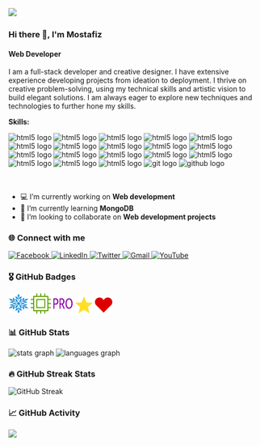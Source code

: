 <p align="left">
 <img src="https://github.com/Anmol-Baranwal/Cool-GIFs-For-GitHub/assets/74038190/72903324-cf57-4e90-80a6-ed3c9734e0ed" width="900">
</p>

### Hi there 👋, I'm Mostafiz  
#### Web Developer  

I am a full-stack developer and creative designer. I have extensive experience developing projects from ideation to deployment. I thrive on creative problem-solving, using my technical skills and artistic vision to build elegant solutions. I am always eager to explore new techniques and technologies to further hone my skills.


**Skills:**  

<div align="left">
  <img src="https://cdn.worldvectorlogo.com/logos/html-1.svg" height="50px" width="50px" alt="html5 logo" />
  <img src="https://cdn.worldvectorlogo.com/logos/css-3.svg" height="50px" width="50px" alt="html5 logo" />
  <img src="https://cdn.worldvectorlogo.com/logos/tailwind-css-2.svg" height="50px" width="50px" alt="html5 logo" />
  <img src="https://cdn.worldvectorlogo.com/logos/javascript-1.svg" height="80px" width="80px" alt="html5 logo" />
  <img src="https://cdn.worldvectorlogo.com/logos/typescript.svg" height="80px" width="80px" alt="html5 logo" />
  <img src="https://cdn.worldvectorlogo.com/logos/react-2.svg" height="80px" width="80px" alt="html5 logo" />
  <img src="https://img.icons8.com/fluent-systems-filled/200/FFFFFF/nextjs.png" height="80px" width="80px" alt="html5 logo" />
  <img src="https://cdn.worldvectorlogo.com/logos/redux.svg" height="80px" width="80px" alt="html5 logo" />
  <img src="https://cdn.worldvectorlogo.com/logos/nodejs-icon.svg" height="80px" width="80px" alt="html5 logo" />
  <img src="https://cdn.worldvectorlogo.com/logos/mongodb-icon-1.svg" height="80px" width="80px" alt="html5 logo" />
  <img src="https://slack.mongoosejs.io/images/mongoose.svg" height="80px" width="80px" alt="html5 logo" />
  <img src="https://cdn.worldvectorlogo.com/logos/postgresql.svg" height="80px" width="80px" alt="html5 logo" />
  <img src="https://www.svgrepo.com/show/373776/light-prisma.svg" height="80px" width="80px" alt="html5 logo" />
  <img src="https://cdn.worldvectorlogo.com/logos/graphql-logo-2.svg" height="80px" width="80px" alt="html5 logo" />
  <img src="https://cdn.worldvectorlogo.com/logos/docker-4.svg" height="80px" width="80px" alt="html5 logo" />
  <img src="https://cdn.worldvectorlogo.com/logos/aws-2.svg" height="80px" width="80px" alt="html5 logo" />
  <img src="https://cdn.worldvectorlogo.com/logos/firebase-1.svg" height="80px" width="80px" alt="html5 logo" />
  <img src="https://cdn.worldvectorlogo.com/logos/figma-icon.svg" height="80px" width="80px" alt="html5 logo" />
  <img src="https://cdn.worldvectorlogo.com/logos/git-icon.svg" height="80px" width="80px" alt="git logo" />
  <img src="https://www.svgrepo.com/show/475654/github-color.svg" height="80px" width="80px" alt="github logo" />
  
</div>

<br>
</br>

- 💻 I’m currently working on **Web development**  
- 🌱 I’m currently learning **MongoDB**  
- 👯 I’m looking to collaborate on **Web development projects**  

### 🌐 Connect with me  
<p align="left">
  <a href="https://www.facebook.com/profile.php?id=100090030995475" target="_blank">
    <img src="https://raw.githubusercontent.com/maurodesouza/profile-readme-generator/master/src/assets/icons/social/facebook/default.svg" width="52" height="40" alt="Facebook" />
  </a>
  <a href="https://www.linkedin.com/in/md-mostafiz-8233a2324" target="_blank">
    <img src="https://raw.githubusercontent.com/maurodesouza/profile-readme-generator/master/src/assets/icons/social/linkedin/default.svg" width="52" height="40" alt="LinkedIn" />
  </a>
  <a href="https://x.com/Mostafiz675662" target="_blank">
    <img src="https://raw.githubusercontent.com/maurodesouza/profile-readme-generator/master/src/assets/icons/social/twitter/default.svg" width="52" height="40" alt="Twitter" />
  </a>
  <a href="https://mail.google.com/mail/u/0/#inbox?compose=GTvVlcSDbhMjDSdGPXSSrlvTjrbRQPqdwMBdCRZbPsRjvlJgXCHjpJkkMxpJpKGljpmdzhtKhjpTp" target="_blank">
    <img src="https://raw.githubusercontent.com/maurodesouza/profile-readme-generator/master/src/assets/icons/social/gmail/default.svg" width="52" height="40" alt="Gmail" />
  </a>
  <a href="https://www.youtube.com/channel/UC20N3vdgKAtvQvUro0OmOrA" target="_blank">
    <img src="https://raw.githubusercontent.com/maurodesouza/profile-readme-generator/master/src/assets/icons/social/youtube/default.svg" width="52" height="40" alt="YouTube" />
  </a>
</p>

### 🎖 GitHub Badges  
<p align="left">
  <a href='https://archiveprogram.github.com/'><img src='https://raw.githubusercontent.com/acervenky/animated-github-badges/master/assets/acbadge.gif' width='40' height='40'></a>
  <a href='https://docs.github.com/en/developers'><img src='https://raw.githubusercontent.com/acervenky/animated-github-badges/master/assets/devbadge.gif' width='40' height='40'></a>
  <a href='https://github.com/pricing'><img src='https://raw.githubusercontent.com/acervenky/animated-github-badges/master/assets/pro.gif' width='40' height='40'></a>
  <a href='https://stars.github.com/'><img src='https://raw.githubusercontent.com/acervenky/animated-github-badges/master/assets/starbadge.gif' width='35' height='35'></a>
  <a href='https://docs.github.com/en/github/supporting-the-open-source-community-with-github-sponsors'><img src='https://raw.githubusercontent.com/acervenky/animated-github-badges/master/assets/sponsorbadge.gif' width='35' height='35'></a>
</p>


### 📊 GitHub Stats  
<p align="left">
<div align="left">
  <img src="https://github-readme-stats.vercel.app/api?username=mostafizdev01&hide_title=false&hide_rank=false&show_icons=true&include_all_commits=true&count_private=true&disable_animations=false&theme=github_dark&locale=en&hide_border=false&order=1" height="150" alt="stats graph"  />
  <img src="https://github-readme-stats.vercel.app/api/top-langs?username=mostafizdev01&locale=en&hide_title=false&layout=compact&card_width=320&langs_count=10&theme=github_dark&hide_border=false&order=2" height="150" alt="languages graph"  />
</div>
</p>

### 🔥 GitHub Streak Stats  
<p align="left">
  <img src="https://streak-stats.demolab.com?user=mostafizdev01&theme=github_dark&hide_border=false&order=2" alt="GitHub Streak" height="200" />
</p>



### 📈 GitHub Activity  
<p align="left" theme=github-dark>
  <img src="https://github-readme-activity-graph.vercel.app/graph?username=mostafizdev01&theme=github-dark" />
</p>



